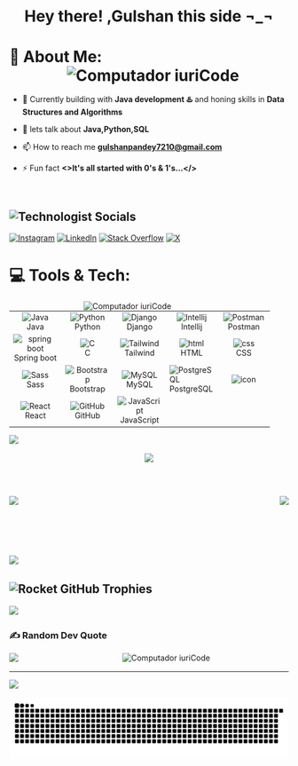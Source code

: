 <h1 align="center">Hey there! ,Gulshan this side ¬_¬</h1>
</hr>


# 🧮 About Me: <img src="https://raw.githubusercontent.com/MicaelliMedeiros/micaellimedeiros/master/image/computer-illustration.png" min-width="400px" max-width="400px" width="400px" align="right" alt="Computador iuriCode">

</br>

- 🌱 Currently building with **Java development ♨️** and honing skills in **Data Structures and Algorithms**


- 💬 lets talk about **Java,Python,SQL**

- 📫 How to reach me **gulshanpandey7210@gmail.com**

- ⚡ Fun fact **<>It's all started with 0's & 1's...</>**

</br>

## <img src="https://raw.githubusercontent.com/Tarikul-Islam-Anik/Animated-Fluent-Emojis/master/Emojis/People/Technologist.png" alt="Technologist" width="30" height="30" /> Socials

[![Instagram](https://img.shields.io/badge/Instagram-%23E4405F.svg?logo=Instagram&logoColor=white)](https://instagram.com/g_u_l_s_h_a_n.__) [![LinkedIn](https://img.shields.io/badge/LinkedIn-%230077B5.svg?logo=linkedin&logoColor=white)](https://linkedin.com/in/gulshan-pandey) [![Stack Overflow](https://img.shields.io/badge/-Stackoverflow-FE7A16?logo=stack-overflow&logoColor=white)](https://stackoverflow.com/users/gulshan-pandey) [![X](https://img.shields.io/badge/X-black.svg?logo=X&logoColor=white)](https://x.com/@gulshanpandey72) 


# 💻 Tools & Tech: 
<img src="https://user-images.githubusercontent.com/74038190/212750996-938b257b-266c-45a7-9af7-655341c0f58b.gif" min-width="370px" max-width="370px" width="370px" align="right" alt="Computador iuriCode">
 
 <table align="center">
  <tr>
    
   <td align="center" width="80">
      <img src="https://techstack-generator.vercel.app/java-icon.svg" alt="Java" width="50" height="50" />
      <br>Java
    </td>
    <td align="center" width="80">
      <img src="https://techstack-generator.vercel.app/python-icon.svg" alt="Python" width="50" height="50" />
      <br>Python
    </td>
    <td align="center" width="80">
      <img src="https://techstack-generator.vercel.app/django-icon.svg" alt="Django" width="50" height="50" />
      <br>Django
    </td>
    <td align="center" width="80">
      <img src="https://user-images.githubusercontent.com/25181517/192108890-200809d1-439c-4e23-90d3-b090cf9a4eea.png" alt="Intellij" width="50" height="50" />
      <br>Intellij
    </td>
    <td align="center" width="80">
      <img src="https://user-images.githubusercontent.com/25181517/192109061-e138ca71-337c-4019-8d42-4792fdaa7128.png" alt="Postman" width="50" height="50" />
      <br>Postman
    </td>
</tr>
<tr>
    <td align="center" width="80">
      <img src="https://user-images.githubusercontent.com/25181517/183891303-41f257f8-6b3d-487c-aa56-c497b880d0fb.png" alt="spring boot" width="50" height="50" />
      <br>Spring boot
    </td>
    <td align="center" width="80">
      <img src="https://user-images.githubusercontent.com/25181517/192106070-46255bcf-65e6-4c6b-a296-bf8d0d8fb2a7.png" alt="C" width="50" height="50" />
      <br>C
    </td>
    <td align="center" width="80">
      <img src="https://skillicons.dev/icons?i=tailwind" width="45" height="50" alt="Tailwind" />
      <br>Tailwind
    </td>
    <td align="center" width="80">
      <img src="https://skillicons.dev/icons?i=html" width="45" height="50" alt="html" />
      <br>HTML
    </td>
    <td align="center" width="80">
      <img src="https://skillicons.dev/icons?i=css" width="45" height="50" alt="css" />
      <br>CSS
    </td>
</tr>
<tr>
    <td align="center" width="80">
      <img src="https://techstack-generator.vercel.app/sass-icon.svg" alt="Sass" width="50" height="50" />
      <br>Sass
    </td>
    <td align="center" width="80">
      <img src="https://skillicons.dev/icons?i=bootstrap" width="45" height="50" alt="Bootstrap" />
      <br>Bootstrap
    </td>
    <td align="center" width="80">
      <img src="https://techstack-generator.vercel.app/mysql-icon.svg" alt="MySQL" width="50" height="50" />
      <br>MySQL
    </td>
    <td >
      <img src="https://skillicons.dev/icons?i=postgres" width="45" height="50" alt="PostgreSQL" />
      <br>PostgreSQL
    </td>
    <td align="center" width="80">
      <img src="https://techstack-generator.vercel.app/prettier-icon.svg" alt="icon" width="65" height="50" />
    </td>
</tr>
    <td align="center" width="80">
      <img src="https://techstack-generator.vercel.app/react-icon.svg" alt="React" width="50" height="50" />
      <br>React
    </td>
    <td align="center" width="80">
      <img src="https://techstack-generator.vercel.app/github-icon.svg" alt="GitHub" width="64" height="50" />
      <br>GitHub
    </td>
    <td align="center" width="80">
      <img src="https://techstack-generator.vercel.app/js-icon.svg" alt="JavaScript" width="64" height="50" />
      <br>JavaScript
    </td>
</table>



 ![](https://i.imgur.com/waxVImv.png)
 
<div style="display: flex; justify-content: space-between; align-items: center;">
  <img src="https://github-readme-streak-stats.herokuapp.com/?user=gulshan-pandey&theme=blue-green&hide_border=false" style="max-height: 100%; max-width: 100%;">
  <img height="170em" src="https://github-readme-stats.vercel.app/api/top-langs/?username=gulshan-pandey&theme=radical&border_color=30A3DC&title_color=F99FFFF&text_color=FFF&include_all_commits=false&count_private=false&layout=compact" style="max-height: 100%; max-width: 100%;">
  <img src="https://github-readme-stats.vercel.app/api?username=gulshan-pandey&theme=transparent&bg_color=000&border_color=30A3DC&show_icons=true&icon_color=30A3DC&title_color=E94D5F&text_color=FFF" style="max-height: 100%; max-width: 100%;">
</div>

 ![](https://i.imgur.com/waxVImv.png)

 
## <img src="https://raw.githubusercontent.com/Tarikul-Islam-Anik/Animated-Fluent-Emojis/master/Emojis/Travel%20and%20places/Rocket.png" alt="Rocket" width="30" height="30" /> GitHub Trophies
![](https://github-profile-trophy.vercel.app/?username=gulshan-pandey&theme=radical&no-frame=false&no-bg=true&margin-w=4)

### ✍️ Random Dev Quote
<img src="https://user-images.githubusercontent.com/74038190/212259363-d40b7a35-375b-470c-b4e2-2d9cb8ac706c.png" min-width="400px" max-width="300px" width="300px" align="right" alt="Computador iuriCode">

![](https://quotes-github-readme.vercel.app/api?type=vetical&theme=tokyonight)



---
[![](https://visitcount.itsvg.in/api?id=gulshan-pandey&icon=2&color=9)](https://visitcount.itsvg.in)

![Snake animation](https://github.com/GabrielaSinastre/GabrielaSinastre/blob/output/github-contribution-grid-snake.svg)





